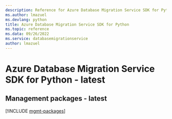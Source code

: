 ```yaml
---
description: Reference for Azure Database Migration Service SDK for Python
ms.author: lmazuel
ms.devlang: python
title: Azure Database Migration Service SDK for Python
ms.topic: reference
ms.data: 09/26/2022
ms.service: databasemigrationservice
author: lmazuel
---
```

# Azure Database Migration Service SDK for Python - latest

## Management packages - latest
[!INCLUDE [mgmt-packages](database-migration-service-mgmt-index.md)]